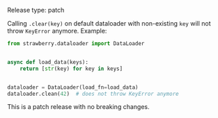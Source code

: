 Release type: patch

Calling `.clear(key)` on default dataloader with non-existing `key` will not throw `KeyError` anymore. Example:
```python
from strawberry.dataloader import DataLoader


async def load_data(keys):
    return [str(key) for key in keys]


dataloader = DataLoader(load_fn=load_data)
dataloader.clean(42)  # does not throw KeyError anymore
```

This is a patch release with no breaking changes.
